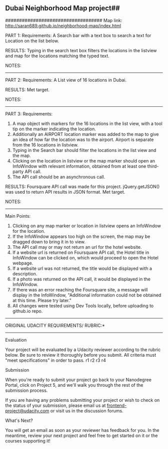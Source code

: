 ## Dubai Neighborhood Map project##
###################################
Map link: http://saran689.github.io/neighborhood-map/index.html

PART 1: 
Requirements: A Search bar with a text box to search a text for Location on the list below.

RESULTS: 
Typing in the search text box filters the locations in the listview and map for the 
locations matching the typed text.

NOTES:

*******
PART 2: 
Requirements: A List view of 16 locations in Dubai. 

RESULTS: 
Met target.

NOTES:

*******
PART 3: 
Requirements: 
1. A map object with markers for the 16 locations in the list view, with a tool tip on the marker 
   indicating the location. 
2. Additionally an AIRPORT location marker was added to the map to give an idea of how far the 
   location was to the airport. Airport is separate from the 16 locations in listview.
3. Typing in the Search bar should filter the locations in the list view and the map.
4. Clicking on the location in listview or the map marker should open an InfoWindow with 
   relevant information, obtained from at least one third-party API call.
5. The API call should be an asynchronous call.

RESULTS: 
Foursquare API call was made for this project. jQuery.getJSON() was used to return API results
in JSON format. Met target.

NOTES:

****************************************************************
Main Points:
1. Clicking on any map marker or location in listview opens an InfoWindow for the location. 
2. If the InfoWindow appears too high on the screen, the map may be dragged down to bring
   it in to view.
3. The API call may or may not return an url for the hotel website.
4. If a website url is returned on Foursquare API call, the Hotel title in InfoWindow can be 
   clicked on, which would proceed to open the Hotel webpage.
5. If a website url was not returned, the title would be displayed with a description.
6. If a photo was returned on the API call, it would be displayed in the InfoWindow.
7. If there was an error reaching the Foursquare site, a message will display in the 
   InfoWindow, "Additional information could not be obtained at this time. Please try later."
8. All changes were tested using Dev Tools locally, before uploading to github.io repo.

***************************************
ORIGINAL UDACITY REQUIREMENTS/ RUBRIC:*
***************************************
Evaluation

Your project will be evaluated by a Udacity reviewer according to the rubric below. Be sure to review it thoroughly before you submit. All criteria must "meet specifications" in order to pass. r1 r2 r3 r4

Submission

When you're ready to submit your project go back to your Nanodegree Portal, click on Project 5, and we'll walk you through the rest of the submission process.

If you are having any problems submitting your project or wish to check on the status of your submission, please email us at frontend-project@udacity.com or visit us in the discussion forums.

What's Next?

You will get an email as soon as your reviewer has feedback for you. In the meantime, review your next project and feel free to get started on it or the courses supporting it!